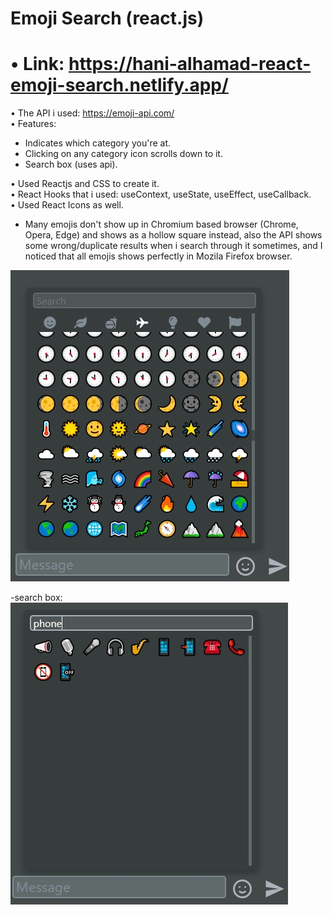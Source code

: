 # Emoji Search (react.js)

# • Link: https://hani-alhamad-react-emoji-search.netlify.app/

• The API i used: https://emoji-api.com/   
• Features:   
- Indicates which category you're at.   
- Clicking on any category icon scrolls down to it.   
- Search box (uses api).   

• Used Reactjs and CSS to create it.   
• React Hooks that i used: useContext, useState, useEffect, useCallback.   
• Used React Icons as well.   

- Many emojis don't show up in Chromium based browser (Chrome, Opera, Edge) and shows as a hollow square instead, also the API shows some wrong/duplicate results when i search through it sometimes, and I noticed that all emojis shows perfectly in Mozila Firefox browser.

![alt text](https://raw.githubusercontent.com/Hani-ALHamad/Emoji-Search--react.js-/main/1.jpg)

-search box:   
![alt text](https://raw.githubusercontent.com/Hani-ALHamad/Emoji-Search--react.js-/main/2.jpg)
